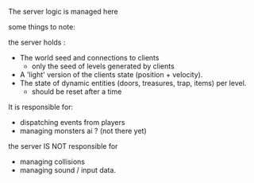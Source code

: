 The server logic is managed here

some things to note:

the server holds :

- The world seed and connections to clients
  - only the seed of levels generated by clients
- A 'light' version of the clients state (position + velocity).
- The state of dynamic entities (doors, treasures, trap, items) per level.
  - should be reset after a time

It is responsible for:

- dispatching events from players
- managing monsters ai ? (not there yet)

the server IS NOT responsible for

- managing collisions
- managing sound / input data.
